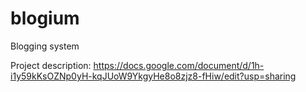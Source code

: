 # blogium
Blogging system

Project description: https://docs.google.com/document/d/1h-i1y59kKsOZNp0yH-kqJUoW9YkgyHe8o8zjz8-fHiw/edit?usp=sharing
